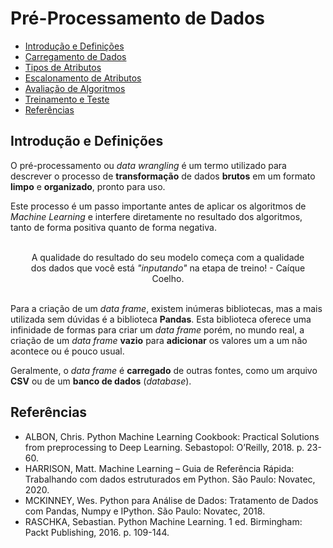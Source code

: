 <h1>Pré-Processamento de Dados</h1>
<ul>
  <li><a href="#introducao">Introdução e Definições</a></li>
  <li><a href="">Carregamento de Dados</a></li>
  <li><a href="">Tipos de Atributos</a></li>
  <li><a href="">Escalonamento de Atributos</a></li>
  <li><a href="">Avaliação de Algoritmos</a></li>
  <li><a href="">Treinamento e Teste</a></li>
  <li><a href="#referencias">Referências</a></li>
</ul>
<h2 name="introducao">Introdução e Definições</h2>
<p>O pré-processamento ou <em>data wrangling</em> é um termo utilizado para descrever o processo de <strong>transformação</strong> de dados <strong>brutos</strong> em um formato <strong>limpo</strong> e <strong>organizado</strong>, pronto para uso.</p>
<p>Este processo é um passo importante antes de aplicar os algoritmos de <em>Machine Learning</em> e interfere diretamente no resultado dos algoritmos, tanto de forma positiva quanto de forma negativa.</p>
<br>
<div style="text-align: center; padding: 0 20px;">A qualidade do resultado do seu modelo começa com a qualidade dos dados que você está <em>"inputando"</em> na etapa de treino! - Caíque Coelho.</div>
<br>
<p>Para a criação de um <em>data frame</em>, existem inúmeras bibliotecas, mas a mais utilizada sem dúvidas é a biblioteca <strong>Pandas</strong>. Esta biblioteca oferece uma infinidade de formas para criar um <em>data frame</em> porém, no mundo real, a criação de um <em>data frame</em> <strong>vazio</strong> para <strong>adicionar</strong> os valores um a um não acontece ou é pouco usual.</p>
<p>Geralmente, o <em>data frame</em> é <strong>carregado</strong> de outras fontes, como um arquivo <strong>CSV</strong> ou de um <strong>banco de dados</strong> (<em>database</em>).</p>


<h2 name="referencias">Referências</h2>
<ul>
  <li>ALBON, Chris. Python Machine Learning Cookbook: Practical Solutions from preprocessing to Deep Learning. Sebastopol: O’Reilly, 2018. p. 23-60.</li>
  <li>HARRISON, Matt. Machine Learning – Guia de Referência Rápida: Trabalhando com dados estruturados em Python. São Paulo: Novatec, 2020.</li>
  <li>MCKINNEY, Wes. Python para Análise de Dados: Tratamento de Dados com Pandas, Numpy e IPython. São Paulo: Novatec, 2018.</li>
  <li>RASCHKA, Sebastian. Python Machine Learning. 1 ed. Birmingham: Packt Publishing, 2016. p. 109-144.</li>
</ul>
